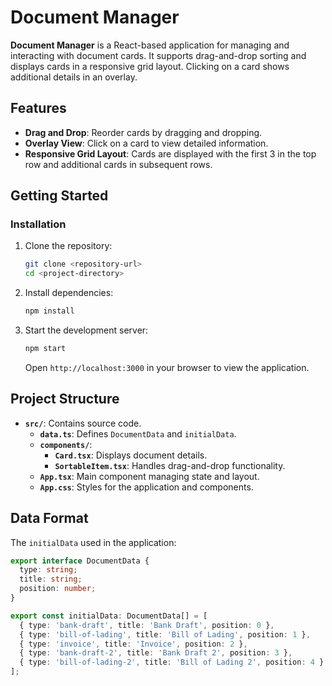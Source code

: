 # Document Manager

**Document Manager** is a React-based application for managing and interacting with document cards. It supports drag-and-drop sorting and displays cards in a responsive grid layout. Clicking on a card shows additional details in an overlay.

## Features

- **Drag and Drop**: Reorder cards by dragging and dropping.
- **Overlay View**: Click on a card to view detailed information.
- **Responsive Grid Layout**: Cards are displayed with the first 3 in the top row and additional cards in subsequent rows.

## Getting Started

### Installation

1. Clone the repository:
    ```bash
    git clone <repository-url>
    cd <project-directory>
    ```

2. Install dependencies:
    ```bash
    npm install
    ```

3. Start the development server:
    ```bash
    npm start
    ```
   Open `http://localhost:3000` in your browser to view the application.

## Project Structure

- **`src/`**: Contains source code.
  - **`data.ts`**: Defines `DocumentData` and `initialData`.
  - **`components/`**:
    - **`Card.tsx`**: Displays document details.
    - **`SortableItem.tsx`**: Handles drag-and-drop functionality.
  - **`App.tsx`**: Main component managing state and layout.
  - **`App.css`**: Styles for the application and components.

## Data Format

The `initialData` used in the application:

```ts
export interface DocumentData {
  type: string;
  title: string;
  position: number;
}

export const initialData: DocumentData[] = [
  { type: 'bank-draft', title: 'Bank Draft', position: 0 },
  { type: 'bill-of-lading', title: 'Bill of Lading', position: 1 },
  { type: 'invoice', title: 'Invoice', position: 2 },
  { type: 'bank-draft-2', title: 'Bank Draft 2', position: 3 },
  { type: 'bill-of-lading-2', title: 'Bill of Lading 2', position: 4 }
];
